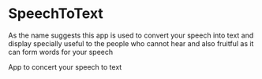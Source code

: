 # SpeechToText
As the name suggests this app is used to convert your speech into text and display specially useful to the people who cannot hear and also fruitful as it can form words for your speech 


App to concert your speech to text
